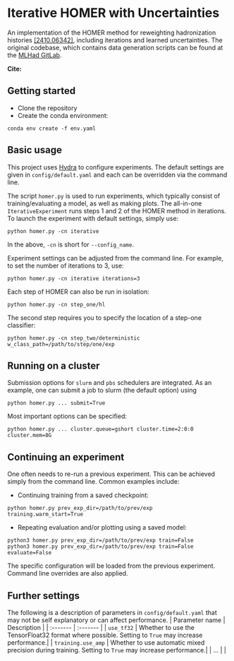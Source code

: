 # Iterative HOMER with Uncertainties

An implementation of the HOMER method for reweighting hadronization histories [[2410.06342]](https://arxiv.org/abs/2410.06342), including iterations and learned uncertainties. The original codebase, which contains data generation scripts can be found at the [MLHad GitLab](https://gitlab.com/uchep/mlhad/-/tree/master/HOMER?ref_type=heads).

**Cite:**

## Getting started
- Clone the repository
- Create the conda environment:
```
conda env create -f env.yaml
```

## Basic usage
This project uses [Hydra](https://hydra.cc/docs/intro/) to configure experiments. The default settings are given in `config/default.yaml` and each can be overridden via the command line.

The script `homer.py` is used to run experiments, which typically consist of training/evaluating a model, as well as making plots. The all-in-one `IterativeExperiment` runs steps 1 and 2 of the HOMER method in iterations. To launch the experiment with default settings, simply use:
```
python homer.py -cn iterative
```
In the above, `-cn` is short for `--config_name`.

Experiment settings can be adjusted from the command line. For example, to set the number of iterations to 3, use:
```
python homer.py -cn iterative iterations=3
```
Each step of HOMER can also be run in isolation:
```
python homer.py -cn step_one/hl
```
The second step requires you to specify the location of a step-one classifier:
```
python homer.py -cn step_two/deterministic w_class_path=/path/to/step/one/exp
```

## Running on a cluster
Submission options for `slurm` and `pbs` schedulers are integrated. As an example, one can submit a job to slurm (the default option) using
```
python homer.py ... submit=True
```
Most important options can be specified:
```
python homer.py ... cluster.queue=gshort cluster.time=2:0:0 cluster.mem=8G
```

## Continuing an experiment
One often needs to re-run a previous experiment. This can be achieved simply from the command line. Common examples include:

- Continuing training from a saved checkpoint:
```
python homer.py prev_exp_dir=/path/to/prev/exp training.warm_start=True  
```
- Repeating evaluation and/or plotting using a saved model:
```
python3 homer.py prev_exp_dir=/path/to/prev/exp train=False
python3 homer.py prev_exp_dir=/path/to/prev/exp train=False evaluate=False 
```
The specific configuration will be loaded from the previous experiment. Command line overrides are also applied.

## Further settings
The following is a description of parameters in `config/default.yaml` that may not be self explanatory or can affect performance.
| Parameter name | Description |
| :------- | :------- |
| `use_tf32` | Whether to use the TensorFloat32 format where possible. Setting to `True` may increase performance.|
| `training.use_amp` | Whether to use automatic mixed precision during training. Setting to `True` may increase performance.|
| ... | |
